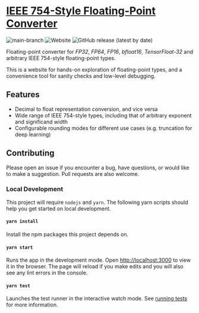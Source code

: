 # [IEEE 754-Style Floating-Point Converter](https://flop.evanau.dev)

![main-branch](https://github.com/afterdusk/flop/actions/workflows/main.yml/badge.svg?branch=main)
![Website](https://img.shields.io/website?down_color=red&down_message=offline&up_color=brightgreen&up_message=online&url=https%3A%2F%2Fflop.evanau.dev)
![GitHub release (latest by date)](https://img.shields.io/github/v/release/afterdusk/flop?label=version)

Floating-point converter for _FP32_, _FP64_, _FP16_, _bfloat16_, _TensorFloat-32_ and arbitrary IEEE 754-style floating-point types.

This is a website for hands-on exploration of floating-point types, and a convenience tool for sanity checks and low-level debugging.

## Features

- Decimal to float representation conversion, and vice versa
- Wide range of IEEE 754-style types, including that of arbitrary exponent and significand width
- Configurable rounding modes for different use cases (e.g. truncation for deep learning)

## Contributing

Please open an issue if you encounter a bug, have questions, or would like to make a suggestion. Pull requests are also welcome.

### Local Development

This project will require `nodejs` and `yarn`. The following yarn scripts should help you get started on local development.

#### `yarn install`

Install the npm packages this project depends on.

#### `yarn start`

Runs the app in the development mode. Open [http://localhost:3000](http://localhost:3000) to view it in the browser. The page will reload if you make edits and you will also see any lint errors in the console.

#### `yarn test`

Launches the test runner in the interactive watch mode. See [running tests](https://facebook.github.io/create-react-app/docs/running-tests) for more information.
